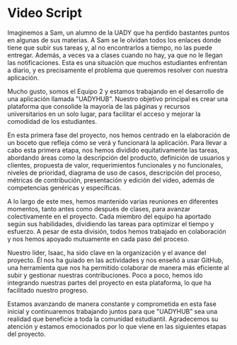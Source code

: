 # Video Script

Imaginemos a Sam, un alumno de la UADY que ha perdido bastantes puntos en algunas de sus materias.
A Sam se le olvidan todos los enlaces donde tiene que subir sus tareas y, al no encontrarlos a tiempo, no las puede entregar. Además, a veces va a clases cuando no hay, ya que no le llegan las notificaciones. Esta es una situación que muchos estudiantes enfrentan a diario, y es precisamente el problema que queremos resolver con nuestra aplicación.


Mucho gusto, somos el Equipo 2 y estamos trabajando en el desarrollo de una aplicación llamada "UADYHUB”. Nuestro objetivo principal es crear una plataforma que consolide la mayoría de las páginas y recursos universitarios en un solo lugar, para facilitar el acceso y mejorar la comodidad de los estudiantes.


En esta primera fase del proyecto, nos hemos centrado en la elaboración de un boceto que refleja cómo se verá y funcionará la aplicación. Para llevar a cabo esta primera etapa, nos hemos dividido equitativamente las tareas, abordando áreas como la descripción del producto, definición de usuarios y clientes, propuesta de valor, requerimientos funcionales y no funcionales, niveles de prioridad, diagrama de uso de casos, descripción del proceso, métricas de contribución, presentación y edición del video, además de competencias genéricas y específicas.


A lo largo de este mes, hemos mantenido varias reuniones en diferentes momentos, tanto antes como después de clases, para avanzar colectivamente en el proyecto. Cada miembro del equipo ha aportado según sus habilidades, dividiendo las tareas para optimizar el tiempo y esfuerzo. A pesar de esta división, todos hemos trabajado en colaboración y nos hemos apoyado mutuamente en cada paso del proceso.


Nuestro líder, Isaac, ha sido clave en la organización y el avance del proyecto. Él nos ha guiado en las actividades y nos enseñó a usar GitHub, una herramienta que nos ha permitido colaborar de manera más eficiente al subir y gestionar nuestras contribuciones. Poco a poco, hemos ido integrando nuestras partes del proyecto en esta plataforma, lo que ha facilitado nuestro progreso.


Estamos avanzando de manera constante y comprometida en esta fase inicial y continuaremos trabajando juntos para que "UADYHUB” sea una realidad que beneficie a toda la comunidad estudiantil. Agradecemos su atención y estamos emocionados por lo que viene en las siguientes etapas del proyecto.

